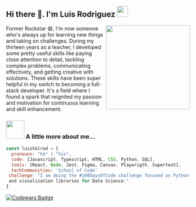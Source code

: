 <h2> Hi there 👋. I'm Luis Rodriguez <img src="https://media.giphy.com/media/WUlplcMpOCEmTGBtBW/giphy.gif" width="30"></h2>
<img align='right' src="https://farm3.static.flickr.com/2515/3911058195_c806128b89_m.jpg" width="230">
<p>Former Rockstar 😅, I'm now someone who's always up for learning new things and taking on challenges. During my thirteen years as a teacher, I developed some pretty useful skills like paying close attention to detail, tackling complex problems, communicating effectively, and getting creative with solutions. These skills have been super helpful in my switch to becoming a full-stack developer. It's a field where I found a spark that reignited my passion and motivation for continuous learning and skill enhancement. </p>

### <img src="https://media.giphy.com/media/a5viI92PAF89q/giphy.gif?cid=82a1493bbma3ld2unlldors0k83q40re7ssqu1pponr6fks5&ep=v1_gifs_trending&rid=giphy.gif&ct=g" width="50"> A little more about me...  
```javascript
const luisValrod = {
  pronouns: "he" | "his",
  code: [Javascript, Typescript, HTML, CSS, Python, SQL],
  tools: [React, Node, Jest, Figma, Canvas, Playwrigth, Supertest],
  techCommunities: 'School of Code'
 challenge: "I am doing the #100DaysOfCode challenge focused on Python, Numpy, Pandas,
 and visualization libraries for Data Science."
}
```
[![Codewars Badge](https://www.codewars.com/users/LuisValrod/badges/large)](https://www.codewars.com/users/LuisValrod)
<!--![Luis Rodriguez](https://farm3.static.flickr.com/2515/3911058195_c806128b89_m.jpg)
I am an enthusiastic and ambitious individual who thrives on learning and embracing new challenges. Over my thirteen-year tenure as a teacher, I honed valuable skills such as meticulous attention to detail, the ability to dissect complex problems, effective communication, and creative problem-solving. These skills have proven invaluable in my transition to a full-stack developer, a field where I discovered a spark that reignited my passion and motivation for continuous learning and skill enhancement.*!-->
<!--
**LuisValrod/LuisValrod** is a ✨ _special_ ✨ repository because its `README.md` (this file) appears on your GitHub profile.

Here are some ideas to get you started:

- 🔭 I’m currently working on ...
- 🌱 I’m currently learning ...
- 👯 I’m looking to collaborate on ...
- 🤔 I’m looking for help with ...
- 💬 Ask me about ...
- 📫 How to reach me: ...
- 😄 Pronouns: ...
- ⚡ Fun fact: ...
-->
